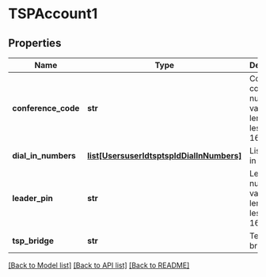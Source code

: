 # TSPAccount1

## Properties
Name | Type | Description | Notes
------------ | ------------- | ------------- | -------------
**conference_code** | **str** | Conference code: numeric value, length is less than 16. | 
**dial_in_numbers** | [**list[UsersuserIdtsptspIdDialInNumbers]**](UsersuserIdtsptspIdDialInNumbers.md) | List of dial in numbers. | [optional] 
**leader_pin** | **str** | Leader PIN: numeric value, length is less than 16. | 
**tsp_bridge** | **str** | Telephony bridge | [optional] 

[[Back to Model list]](../README.md#documentation-for-models) [[Back to API list]](../README.md#documentation-for-api-endpoints) [[Back to README]](../README.md)

